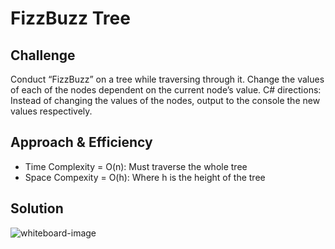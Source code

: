 # FizzBuzz Tree

## Challenge
Conduct “FizzBuzz” on a tree while traversing through it. Change the values of each of the nodes dependent on the current node’s value.
C# directions: Instead of changing the values of the nodes, output to the console the new values respectively.

## Approach & Efficiency
* Time Complexity = O(n): Must traverse the whole tree
* Space Compexity = O(h): Where h is the height of the tree

## Solution
![whiteboard-image](../../assets/FizzBuzzTree.jpg)

